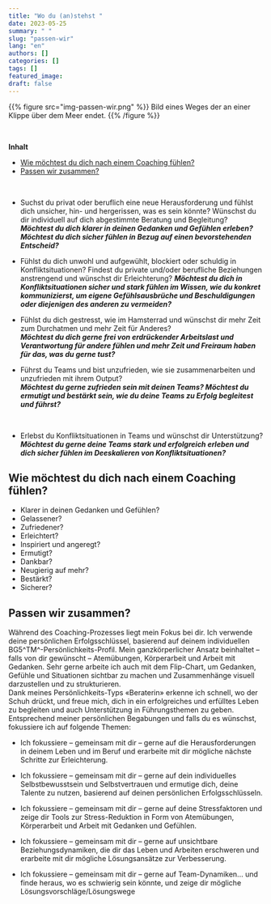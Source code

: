 ```yaml
---
title: "Wo du (an)stehst "
date: 2023-05-25
summary: " "
slug: "passen-wir"
lang: "en"
authors: []
categories: []
tags: []
featured_image:
draft: false
---
```


{{% figure src="img-passen-wir.png" %}} Bild eines Weges der an einer Klippe über dem Meer endet. {{% /figure %}}  

<br>

**Inhalt**  
- [Wie möchtest du dich nach einem Coaching fühlen?](#wie-möchtest-du-dich-nach-einem-coaching-fühlen)  
- [Passen wir zusammen?](#passen-wir-zusammen)  
  
<br>


- Suchst du privat oder beruflich eine neue Herausforderung und fühlst dich unsicher, hin- und hergerissen, was es sein könnte? Wünschst du dir individuell auf dich abgestimmte Beratung und Begleitung?  
***Möchtest du dich klarer in deinen Gedanken und Gefühlen erleben? Möchtest du dich sicher fühlen in Bezug auf einen bevorstehenden Entscheid?***  

- Fühlst du dich unwohl und aufgewühlt, blockiert oder schuldig in Konfliktsituationen?
Findest du private und/oder berufliche Beziehungen anstrengend und wünschst dir Erleichterung? 
***Möchtest du dich in Konfliktsituationen sicher und stark fühlen im Wissen, wie du konkret kommunizierst, um eigene Gefühlsausbrüche und Beschuldigungen oder diejenigen des anderen zu vermeiden?***  

- Fühlst du dich gestresst, wie im Hamsterrad und wünschst dir mehr Zeit zum Durchatmen und mehr Zeit für Anderes?  
***Möchtest du dich gerne frei von erdrückender Arbeitslast und Verantwortung für andere fühlen und mehr Zeit und Freiraum haben für das, was du gerne tust?***  

- Führst du Teams und bist unzufrieden, wie sie zusammenarbeiten und unzufrieden mit ihrem Output?  
***Möchtest du gerne zufrieden sein mit deinen Teams? Möchtest du ermutigt und bestärkt sein, wie du deine Teams zu Erfolg begleitest und führst?***
<br>

- Erlebst du Konfliktsituationen in Teams und wünschst dir Unterstützung?  ***Möchtest du gerne deine Teams stark und erfolgreich erleben und dich sicher fühlen im Deeskalieren von Konfliktsituationen?***  
  

## Wie möchtest du dich nach einem Coaching fühlen?
  
- Klarer in deinen Gedanken und Gefühlen?
- Gelassener?
- Zufriedener?
- Erleichtert?
- Inspiriert und angeregt?
- Ermutigt?
- Dankbar?
- Neugierig auf mehr?
- Bestärkt?
- Sicherer?  
  

## Passen wir zusammen?  

Während des Coaching-Prozesses liegt mein Fokus bei dir. Ich verwende deine persönlichen Erfolgsschlüssel, basierend auf deinem individuellen BG5^TM^-Persönlichkeits-Profil. Mein ganzkörperlicher Ansatz beinhaltet – falls von dir gewünscht – Atemübungen, Körperarbeit und Arbeit mit Gedanken. Sehr gerne arbeite ich auch mit dem Flip-Chart, um Gedanken, Gefühle und Situationen sichtbar zu machen und Zusammenhänge visuell darzustellen und zu strukturieren.  
Dank meines Persönlichkeits-Typs «Beraterin» erkenne ich schnell, wo der Schuh drückt, und freue mich, dich in ein erfolgreiches und erfülltes Leben zu begleiten und auch Unterstützung in Führungsthemen zu geben.
Entsprechend meiner persönlichen Begabungen und falls du es wünschst, fokussiere ich auf folgende Themen:

- Ich fokussiere – gemeinsam mit dir – gerne auf die Herausforderungen in deinem Leben und im Beruf und erarbeite mit dir mögliche nächste Schritte zur Erleichterung.

- Ich fokussiere – gemeinsam mit dir – gerne auf dein individuelles Selbstbewusstsein und Selbstvertrauen und ermutige dich, deine Talente zu nutzen, basierend auf deinen persönlichen Erfolgsschlüsseln.

- Ich fokussiere – gemeinsam mit dir – gerne auf deine Stressfaktoren und zeige dir Tools zur Stress-Reduktion in Form von Atemübungen, Körperarbeit und Arbeit mit Gedanken und Gefühlen.

- Ich fokussiere – gemeinsam mit dir – gerne auf unsichtbare Beziehungsdynamiken, die dir das Leben und Arbeiten erschweren und erarbeite mit dir mögliche Lösungsansätze zur Verbesserung.

- Ich fokussiere – gemeinsam mit dir – gerne auf Team-Dynamiken... und finde heraus, wo es schwierig sein könnte, und zeige dir mögliche Lösungsvorschläge/Lösungswege 
